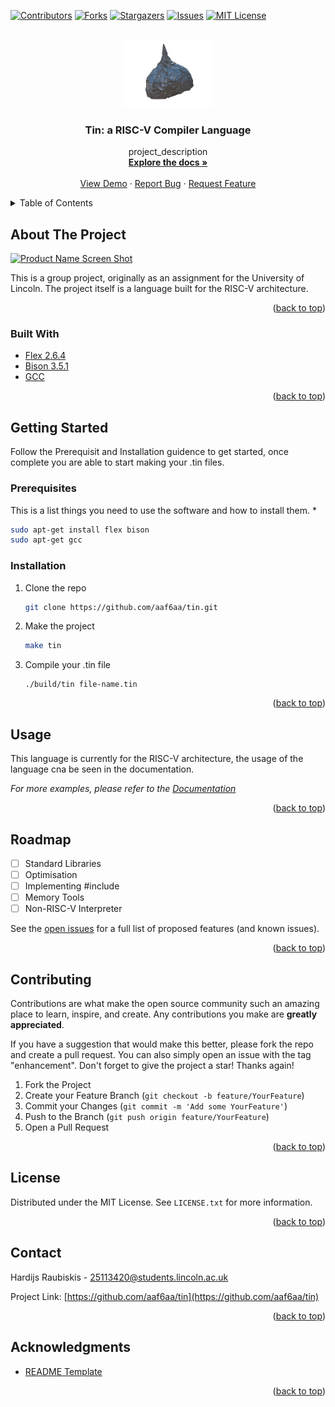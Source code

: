 <div id="top"></div>
<!--
*** Thanks for checking out the Best-README-Template. If you have a suggestion
*** that would make this better, please fork the repo and create a pull request
*** or simply open an issue with the tag "enhancement".
*** Don't forget to give the project a star!
*** Thanks again! Now go create something AMAZING! :D
-->



<!-- PROJECT SHIELDS -->
<!--
*** I'm using markdown "reference style" links for readability.
*** Reference links are enclosed in brackets [ ] instead of parentheses ( ).
*** See the bottom of this document for the declaration of the reference variables
*** for contributors-url, forks-url, etc. This is an optional, concise syntax you may use.
*** https://www.markdownguide.org/basic-syntax/#reference-style-links
-->
[![Contributors][contributors-shield]][contributors-url]
[![Forks][forks-shield]][forks-url]
[![Stargazers][stars-shield]][stars-url]
[![Issues][issues-shield]][issues-url]
[![MIT License][license-shield]][license-url]



<!-- PROJECT LOGO -->
<br />
<div align="center">
  <a href="https://github.com/aaf6aa/tin">
    <img src="img/tinfoil-icon.png" alt="Logo" width="142" height="108">
  </a>

<h3 align="center">Tin: a RISC-V Compiler Language</h3>

  <p align="center">
    project_description
    <br />
    <a href="https://github.com/aaf6aa/tin"><strong>Explore the docs »</strong></a>
    <br />
    <br />
    <a href="https://github.com/aaf6aa/tin">View Demo</a>
    ·
    <a href="https://github.com/aaf6aa/tin/issues">Report Bug</a>
    ·
    <a href="https://github.com/aaf6aa/tin/issues">Request Feature</a>
  </p>
</div>



<!-- TABLE OF CONTENTS -->
<details>
  <summary>Table of Contents</summary>
  <ol>
    <li>
      <a href="#about-the-project">About The Project</a>
      <ul>
        <li><a href="#built-with">Built With</a></li>
      </ul>
    </li>
    <li>
      <a href="#getting-started">Getting Started</a>
      <ul>
        <li><a href="#prerequisites">Prerequisites</a></li>
        <li><a href="#installation">Installation</a></li>
      </ul>
    </li>
    <li><a href="#usage">Usage</a></li>
    <li><a href="#roadmap">Roadmap</a></li>
    <li><a href="#contributing">Contributing</a></li>
    <li><a href="#license">License</a></li>
    <li><a href="#contact">Contact</a></li>
    <li><a href="#acknowledgments">Acknowledgments</a></li>
  </ol>
</details>



<!-- ABOUT THE PROJECT -->
## About The Project

[![Product Name Screen Shot][product-screenshot]](https://github.com/aaf6aa/tin)

This is a group project, originally as an assignment for the University of Lincoln. The project itself is a language built for the RISC-V architecture.

<p align="right">(<a href="#top">back to top</a>)</p>



### Built With

* [Flex 2.6.4](https://www.gnu.org/)
* [Bison 3.5.1](https://www.gnu.org/)
* [GCC](https://gcc.gnu.org/)

<p align="right">(<a href="#top">back to top</a>)</p>



<!-- GETTING STARTED -->
## Getting Started

Follow the Prerequisit and Installation guidence to get started, once complete you are able to start making your .tin files.

### Prerequisites

This is a list things you need to use the software and how to install them.
* 
  ```sh
  sudo apt-get install flex bison
  sudo apt-get gcc
  ```

### Installation

1. Clone the repo
   ```sh
   git clone https://github.com/aaf6aa/tin.git
   ```
2. Make the project 
   ```sh
   make tin
   ```
3. Compile your .tin file
   ```
   ./build/tin file-name.tin
   ```

<p align="right">(<a href="#top">back to top</a>)</p>



<!-- USAGE EXAMPLES -->
## Usage

This language is currently for the RISC-V architecture, the usage of the language cna be seen in the documentation.

_For more examples, please refer to the [Documentation](https://github.com/aaf6aa/tin/wiki)_

<p align="right">(<a href="#top">back to top</a>)</p>



<!-- ROADMAP -->
## Roadmap

- [ ] Standard Libraries
- [ ] Optimisation
- [ ] Implementing #include
- [ ] Memory Tools
- [ ] Non-RISC-V Interpreter

See the [open issues](https://github.com/aaf6aa/tin/issues) for a full list of proposed features (and known issues).

<p align="right">(<a href="#top">back to top</a>)</p>



<!-- CONTRIBUTING -->
## Contributing

Contributions are what make the open source community such an amazing place to learn, inspire, and create. Any contributions you make are **greatly appreciated**.

If you have a suggestion that would make this better, please fork the repo and create a pull request. You can also simply open an issue with the tag "enhancement".
Don't forget to give the project a star! Thanks again!

1. Fork the Project
2. Create your Feature Branch (`git checkout -b feature/YourFeature`)
3. Commit your Changes (`git commit -m 'Add some YourFeature'`)
4. Push to the Branch (`git push origin feature/YourFeature`)
5. Open a Pull Request

<p align="right">(<a href="#top">back to top</a>)</p>



<!-- LICENSE -->
## License

Distributed under the MIT License. See `LICENSE.txt` for more information.

<p align="right">(<a href="#top">back to top</a>)</p>



<!-- CONTACT -->
## Contact

Hardijs Raubiskis - 25113420@students.lincoln.ac.uk

Project Link: [https://github.com/aaf6aa/tin](https://github.com/aaf6aa/tin)

<p align="right">(<a href="#top">back to top</a>)</p>



<!-- ACKNOWLEDGMENTS -->
## Acknowledgments

* [README Template](https://github.com/othneildrew/Best-README-Template)


<p align="right">(<a href="#top">back to top</a>)</p>



<!-- MARKDOWN LINKS & IMAGES -->
<!-- https://www.markdownguide.org/basic-syntax/#reference-style-links -->
[contributors-shield]: https://img.shields.io/github/contributors/aaf6aa/tin.svg?style=for-the-badge
[contributors-url]: https://github.com/aaf6aa/tin/graphs/contributors
[forks-shield]: https://img.shields.io/github/forks/aaf6aa/tin.svg?style=for-the-badge
[forks-url]: https://github.com/aaf6aa/tin/network/members
[stars-shield]: https://img.shields.io/github/stars/aaf6aa/tin.svg?style=for-the-badge
[stars-url]: https://github.com/aaf6aa/tin/stargazers
[issues-shield]: https://img.shields.io/github/issues/aaf6aa/tin.svg?style=for-the-badge
[issues-url]: https://github.com/aaf6aa/tin/issues
[license-shield]: https://img.shields.io/github/license/aaf6aa/tin.svg?style=for-the-badge
[license-url]: https://github.com/aaf6aa/tin/blob/master/LICENSE.txt
[product-screenshot]: images/screenshot.png
